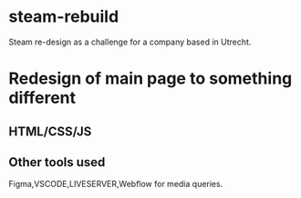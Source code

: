 # steam-rebuild
Steam re-design as a challenge for a company based in Utrecht.

# Redesign of main page to something different

## HTML/CSS/JS

## Other tools used

Figma,VSCODE,LIVESERVER,Webflow for media queries.

